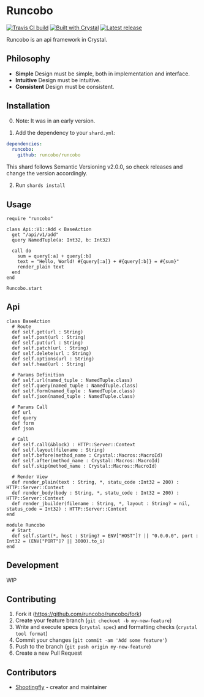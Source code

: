 # Runcobo

[![Travis CI build](https://img.shields.io/travis/runcobo/runcobo/master.svg?style=flat-square)](https://travis-ci.org/runcobo/runcobo)
[![Built with Crystal](https://img.shields.io/badge/built%20with-crystal-000000.svg?style=flat-square)](https://crystal-lang.org/)
[![Latest release](https://img.shields.io/github/release/runcobo/runcobo.svg?style=flat-square)](https://github.com/runcobo/runcobo/releases)

Runcobo is an api framework in Crystal.

## Philosophy
* **Simple**      Design must be simple, both in implementation and interface.
* **Intuitive**   Design must be intuitive.
* **Consistent**  Design must be consistent.

## Installation

0. Note: It was in an early version.

1. Add the dependency to your `shard.yml`:

```yaml
dependencies:
  runcobo:
    github: runcobo/runcobo
```

This shard follows Semantic Versioning v2.0.0, so check releases and change the version accordingly.

2. Run `shards install`

## Usage

```crystal
require "runcobo"

class Api::V1::Add < BaseAction
  get "/api/v1/add"
  query NamedTuple(a: Int32, b: Int32)

  call do
    sum = query[:a] + query[:b]
    text = "Hello, World! #{query[:a]} + #{query[:b]} = #{sum}"
    render_plain text
  end
end

Runcobo.start
```

## Api

```crystal
class BaseAction
  # Route
  def self.get(url : String)
  def self.post(url : String)
  def self.put(url : String)
  def self.patch(url : String)
  def self.delete(url : String)
  def self.options(url : String)
  def self.head(url : String)

  # Params Definition
  def self.url(named_tuple : NamedTuple.class)
  def self.query(named_tuple : NamedTuple.class)
  def self.form(named_tuple : NamedTuple.class)
  def self.json(named_tuple : NamedTuple.class)

  # Params Call
  def url
  def query
  def form
  def json

  # Call
  def self.call(&block) : HTTP::Server::Context
  def self.layout(filename : String)
  def self.before(method_name : Crystal::Macros::MacroId)
  def self.after(method_name : Crystal::Macros::MacroId)
  def self.skip(method_name : Crystal::Macros::MacroId)

  # Render View
  def render_plain(text : String, *, statu_code :Int32 = 200) : HTTP::Server::Context
  def render_body(body : String, *, statu_code : Int32 = 200) : HTTP::Server::Context
  def render_jbuilder(filename : String, *, layout : String? = nil, status_code = Int32) : HTTP::Server::Context
end

module Runcobo
  # Start
  def self.start(*, host : String? = ENV["HOST"]? || "0.0.0.0", port : Int32 = (ENV["PORT"]? || 3000).to_i)
end

```

## Development

WIP

## Contributing

1. Fork it (<https://github.com/runcobo/runcobo/fork>)
2. Create your feature branch (`git checkout -b my-new-feature`)
3. Write and execute specs (`crystal spec`) and formatting checks (`crystal tool format`)
4. Commit your changes (`git commit -am 'Add some feature'`)
5. Push to the branch (`git push origin my-new-feature`)
6. Create a new Pull Request

## Contributors

- [Shootingfly](https://github.com/shootingfly) - creator and maintainer

